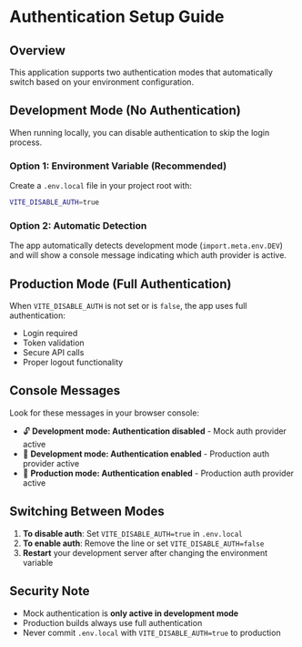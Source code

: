 # Authentication Setup Guide

## Overview
This application supports two authentication modes that automatically switch based on your environment configuration.

## Development Mode (No Authentication)
When running locally, you can disable authentication to skip the login process.

### Option 1: Environment Variable (Recommended)
Create a `.env.local` file in your project root with:
```bash
VITE_DISABLE_AUTH=true
```

### Option 2: Automatic Detection
The app automatically detects development mode (`import.meta.env.DEV`) and will show a console message indicating which auth provider is active.

## Production Mode (Full Authentication)
When `VITE_DISABLE_AUTH` is not set or is `false`, the app uses full authentication:
- Login required
- Token validation
- Secure API calls
- Proper logout functionality

## Console Messages
Look for these messages in your browser console:
- 🔓 **Development mode: Authentication disabled** - Mock auth provider active
- 🔐 **Development mode: Authentication enabled** - Production auth provider active  
- 🔐 **Production mode: Authentication enabled** - Production auth provider active

## Switching Between Modes
1. **To disable auth**: Set `VITE_DISABLE_AUTH=true` in `.env.local`
2. **To enable auth**: Remove the line or set `VITE_DISABLE_AUTH=false`
3. **Restart** your development server after changing the environment variable

## Security Note
- Mock authentication is **only active in development mode**
- Production builds always use full authentication
- Never commit `.env.local` with `VITE_DISABLE_AUTH=true` to production
